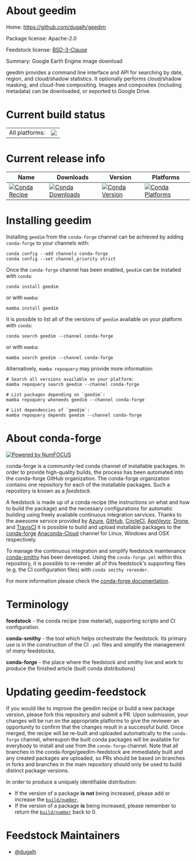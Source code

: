About geedim
============

Home: https://github.com/dugalh/geedim

Package license: Apache-2.0

Feedstock license: [BSD-3-Clause](https://github.com/conda-forge/geedim-feedstock/blob/main/LICENSE.txt)

Summary: Google Earth Engine image download

geedim provides a command line interface and API for searching by date,
region, and cloud/shadow statistics. It optionally performs cloud/shadow
masking, and cloud-free compositing. Images and composites (including
metadata) can be downloaded, or exported to Google Drive.


Current build status
====================


<table><tr><td>All platforms:</td>
    <td>
      <a href="https://dev.azure.com/conda-forge/feedstock-builds/_build/latest?definitionId=15455&branchName=main">
        <img src="https://dev.azure.com/conda-forge/feedstock-builds/_apis/build/status/geedim-feedstock?branchName=main">
      </a>
    </td>
  </tr>
</table>

Current release info
====================

| Name | Downloads | Version | Platforms |
| --- | --- | --- | --- |
| [![Conda Recipe](https://img.shields.io/badge/recipe-geedim-green.svg)](https://anaconda.org/conda-forge/geedim) | [![Conda Downloads](https://img.shields.io/conda/dn/conda-forge/geedim.svg)](https://anaconda.org/conda-forge/geedim) | [![Conda Version](https://img.shields.io/conda/vn/conda-forge/geedim.svg)](https://anaconda.org/conda-forge/geedim) | [![Conda Platforms](https://img.shields.io/conda/pn/conda-forge/geedim.svg)](https://anaconda.org/conda-forge/geedim) |

Installing geedim
=================

Installing `geedim` from the `conda-forge` channel can be achieved by adding `conda-forge` to your channels with:

```
conda config --add channels conda-forge
conda config --set channel_priority strict
```

Once the `conda-forge` channel has been enabled, `geedim` can be installed with `conda`:

```
conda install geedim
```

or with `mamba`:

```
mamba install geedim
```

It is possible to list all of the versions of `geedim` available on your platform with `conda`:

```
conda search geedim --channel conda-forge
```

or with `mamba`:

```
mamba search geedim --channel conda-forge
```

Alternatively, `mamba repoquery` may provide more information:

```
# Search all versions available on your platform:
mamba repoquery search geedim --channel conda-forge

# List packages depending on `geedim`:
mamba repoquery whoneeds geedim --channel conda-forge

# List dependencies of `geedim`:
mamba repoquery depends geedim --channel conda-forge
```


About conda-forge
=================

[![Powered by
NumFOCUS](https://img.shields.io/badge/powered%20by-NumFOCUS-orange.svg?style=flat&colorA=E1523D&colorB=007D8A)](https://numfocus.org)

conda-forge is a community-led conda channel of installable packages.
In order to provide high-quality builds, the process has been automated into the
conda-forge GitHub organization. The conda-forge organization contains one repository
for each of the installable packages. Such a repository is known as a *feedstock*.

A feedstock is made up of a conda recipe (the instructions on what and how to build
the package) and the necessary configurations for automatic building using freely
available continuous integration services. Thanks to the awesome service provided by
[Azure](https://azure.microsoft.com/en-us/services/devops/), [GitHub](https://github.com/),
[CircleCI](https://circleci.com/), [AppVeyor](https://www.appveyor.com/),
[Drone](https://cloud.drone.io/welcome), and [TravisCI](https://travis-ci.com/)
it is possible to build and upload installable packages to the
[conda-forge](https://anaconda.org/conda-forge) [Anaconda-Cloud](https://anaconda.org/)
channel for Linux, Windows and OSX respectively.

To manage the continuous integration and simplify feedstock maintenance
[conda-smithy](https://github.com/conda-forge/conda-smithy) has been developed.
Using the ``conda-forge.yml`` within this repository, it is possible to re-render all of
this feedstock's supporting files (e.g. the CI configuration files) with ``conda smithy rerender``.

For more information please check the [conda-forge documentation](https://conda-forge.org/docs/).

Terminology
===========

**feedstock** - the conda recipe (raw material), supporting scripts and CI configuration.

**conda-smithy** - the tool which helps orchestrate the feedstock.
                   Its primary use is in the construction of the CI ``.yml`` files
                   and simplify the management of *many* feedstocks.

**conda-forge** - the place where the feedstock and smithy live and work to
                  produce the finished article (built conda distributions)


Updating geedim-feedstock
=========================

If you would like to improve the geedim recipe or build a new
package version, please fork this repository and submit a PR. Upon submission,
your changes will be run on the appropriate platforms to give the reviewer an
opportunity to confirm that the changes result in a successful build. Once
merged, the recipe will be re-built and uploaded automatically to the
`conda-forge` channel, whereupon the built conda packages will be available for
everybody to install and use from the `conda-forge` channel.
Note that all branches in the conda-forge/geedim-feedstock are
immediately built and any created packages are uploaded, so PRs should be based
on branches in forks and branches in the main repository should only be used to
build distinct package versions.

In order to produce a uniquely identifiable distribution:
 * If the version of a package **is not** being increased, please add or increase
   the [``build/number``](https://docs.conda.io/projects/conda-build/en/latest/resources/define-metadata.html#build-number-and-string).
 * If the version of a package **is** being increased, please remember to return
   the [``build/number``](https://docs.conda.io/projects/conda-build/en/latest/resources/define-metadata.html#build-number-and-string)
   back to 0.

Feedstock Maintainers
=====================

* [@dugalh](https://github.com/dugalh/)

